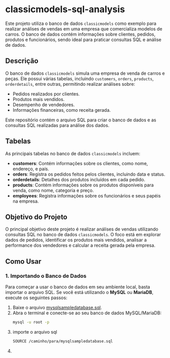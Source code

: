# classicmodels-sql-analysis

Este projeto utiliza o banco de dados `classicmodels` como exemplo para realizar análises de vendas em uma empresa que comercializa modelos de carros. O banco de dados contém informações sobre clientes, pedidos, produtos e funcionários, sendo ideal para praticar consultas SQL e análise de dados.

## Descrição

O banco de dados `classicmodels` simula uma empresa de venda de carros e peças. Ele possui várias tabelas, incluindo `customers`, `orders`, `products`, `orderdetails`, entre outras, permitindo realizar análises sobre:

- Pedidos realizados por clientes.
- Produtos mais vendidos.
- Desempenho de vendedores.
- Informações financeiras, como receita gerada.

Este repositório contém o arquivo SQL para criar o banco de dados e as consultas SQL realizadas para análise dos dados.

## Tabelas

As principais tabelas no banco de dados `classicmodels` incluem:

- **customers**: Contém informações sobre os clientes, como nome, endereço, e país.
- **orders**: Registra os pedidos feitos pelos clientes, incluindo data e status.
- **orderdetails**: Detalhes dos produtos incluídos em cada pedido.
- **products**: Contém informações sobre os produtos disponíveis para venda, como nome, categoria e preço.
- **employees**: Registra informações sobre os funcionários e seus papéis na empresa.

## Objetivo do Projeto

O principal objetivo deste projeto é realizar análises de vendas utilizando consultas SQL no banco de dados `classicmodels`. O foco está em explorar dados de pedidos, identificar os produtos mais vendidos, analisar a performance dos vendedores e calcular a receita gerada pela empresa.

## Como Usar

### 1. Importando o Banco de Dados

Para começar a usar o banco de dados em seu ambiente local, basta importar o arquivo SQL. Se você está utilizando o **MySQL** ou **MariaDB**, execute os seguintes passos:

1. Baixe o arquivo [mysqlsampledatabase.sql](https://github.com/Emanoellima-dev/classicmodels-sql-analysis/blob/main/mysqlsampledatabase.sql).
2. Abra o terminal e conecte-se ao seu banco de dados MySQL/MariaDB:
   ```bash
   mysql -u root -p
3. importe o arquivo sql
   ```bash
   SOURCE /caminho/para/mysqlsampledatabase.sql
   ```
5. 
